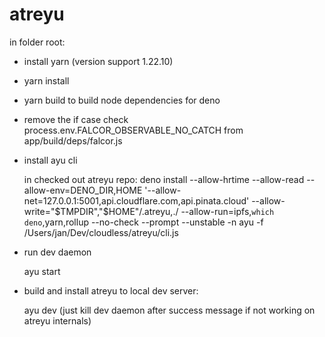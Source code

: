 # atreyu

in folder root:

- install yarn (version support 1.22.10)

- yarn install

- yarn build to build node dependencies for deno

- remove the if case check process.env.FALCOR_OBSERVABLE_NO_CATCH from app/build/deps/falcor.js

- install ayu cli

  in checked out atreyu repo:
    deno install --allow-hrtime --allow-read --allow-env=DENO_DIR,HOME '--allow-net=127.0.0.1:5001,api.cloudflare.com,api.pinata.cloud' --allow-write="$TMPDIR","$HOME"/.atreyu,./ --allow-run=ipfs,`which deno`,yarn,rollup --no-check --prompt --unstable -n ayu -f /Users/jan/Dev/cloudless/atreyu/cli.js


- run dev daemon

  ayu start

- build and install atreyu to local dev server:

  ayu dev (just kill dev daemon after success message if not working on atreyu internals)